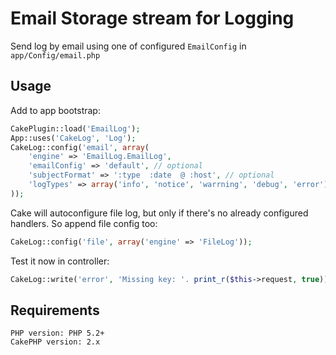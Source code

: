 # Email Storage stream for Logging 

Send log by email using one of configured `EmailConfig` in `app/Config/email.php`

## Usage

Add to app bootstrap:

``` php
CakePlugin::load('EmailLog');
App::uses('CakeLog', 'Log');
CakeLog::config('email', array(
	'engine' => 'EmailLog.EmailLog', 
	'emailConfig' => 'default', // optional
	'subjectFormat' => ':type  :date  @ :host', // optional
	'logTypes' => array('info', 'notice', 'warrning', 'debug', 'error')  // optional
));
```

Cake will autoconfigure file log, but only if there's no already configured handlers. So append file config too:

``` php
CakeLog::config('file', array('engine' => 'FileLog'));
```

Test it now in controller:

``` php
CakeLog::write('error', 'Missing key: '. print_r($this->request, true));
```

## Requirements

    PHP version: PHP 5.2+
    CakePHP version: 2.x
